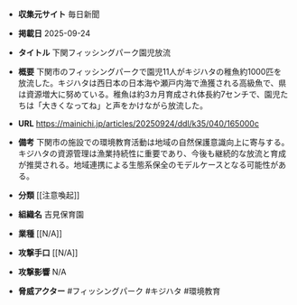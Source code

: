 - **収集元サイト**
毎日新聞

- **掲載日**
2025-09-24

- **タイトル**
下関フィッシングパーク園児放流

- **概要**
下関市のフィッシングパークで園児11人がキジハタの稚魚約1000匹を放流した。キジハタは西日本の日本海や瀬戸内海で漁獲される高級魚で、県は資源増大に努めている。稚魚は約3カ月育成され体長約7センチで、園児たちは「大きくなってね」と声をかけながら放流した。

- **URL**
https://mainichi.jp/articles/20250924/ddl/k35/040/165000c

- **備考**
下関市の施設での環境教育活動は地域の自然保護意識向上に寄与する。キジハタの資源管理は漁業持続性に重要であり、今後も継続的な放流と育成が推奨される。地域連携による生態系保全のモデルケースとなる可能性がある。

- **分類**
[[注意喚起]]

- **組織名**
吉見保育園

- **業種**
[[N/A]]

- **攻撃手口**
[[N/A]]

- **攻撃影響**
N/A

- **脅威アクター**
#フィッシングパーク #キジハタ #環境教育
